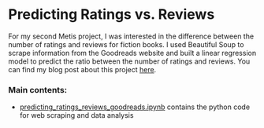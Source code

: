 # Predicting Ratings vs. Reviews

For my second Metis project, I was interested in the difference between the number of ratings and reviews for fiction books. I used Beautiful Soup to scrape information from the Goodreads website and built a linear regression model to predict the ratio between the number of ratings and reviews. You can find my blog post about this project [here](https://ailchau.github.io/predicting-ratings-reviews/).

### Main contents:
- [predicting_ratings_reviews_goodreads.ipynb](predicting_ratings_reviews_goodreads.ipynb) contains the python code for web scraping and data analysis
